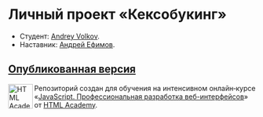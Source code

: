 # Личный проект «Кексобукинг»

* Студент: [Andrey Volkov](https://up.htmlacademy.ru/javascript/25/user/1856745).
* Наставник: [Андрей Ефимов](https://up.htmlacademy.ru/javascript/25/user/367335).

[Опубликованная версия](https://andreyka9678.github.io/keksobooking-25/)
---


<a href="https://htmlacademy.ru/intensive/javascript"><img align="left" width="50" height="50" alt="HTML Academy" src="https://up.htmlacademy.ru/static/img/intensive/javascript/logo-for-github-2.png"></a>

Репозиторий создан для обучения на интенсивном онлайн‑курсе «[JavaScript. Профессиональная разработка веб-интерфейсов](https://htmlacademy.ru/intensive/javascript)» от [HTML Academy](https://htmlacademy.ru).
